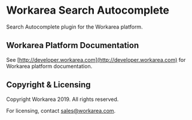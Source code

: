 Workarea Search Autocomplete
================================================================================

Search Autocomplete plugin for the Workarea platform.


Workarea Platform Documentation
--------------------------------------------------------------------------------

See [http://developer.workarea.com](http://developer.workarea.com) for Workarea platform documentation.

Copyright & Licensing
--------------------------------------------------------------------------------

Copyright Workarea 2019. All rights reserved.

For licensing, contact sales@workarea.com.
